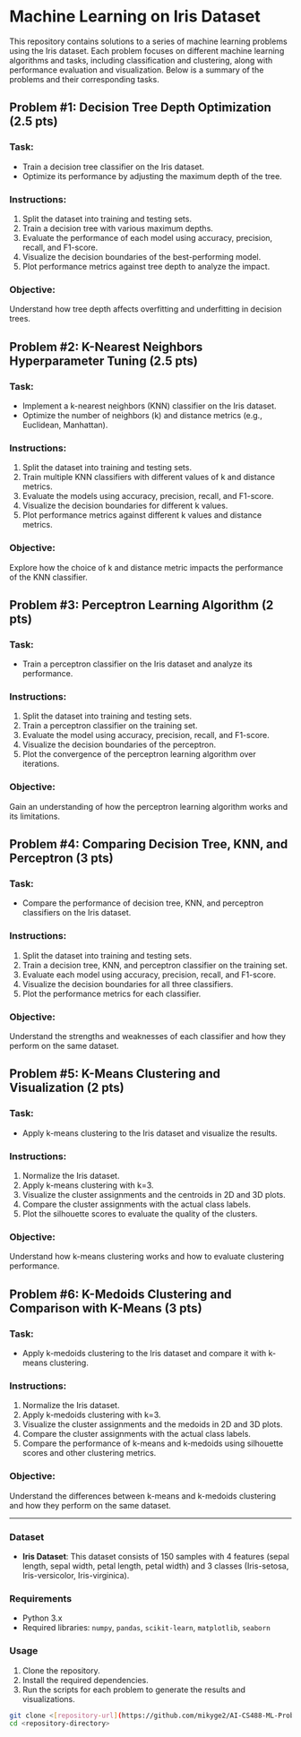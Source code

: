 # Machine Learning on Iris Dataset

This repository contains solutions to a series of machine learning problems using the Iris dataset. Each problem focuses on different machine learning algorithms and tasks, including classification and clustering, along with performance evaluation and visualization. Below is a summary of the problems and their corresponding tasks.

## Problem #1: Decision Tree Depth Optimization (2.5 pts)

### Task:
- Train a decision tree classifier on the Iris dataset.
- Optimize its performance by adjusting the maximum depth of the tree.

### Instructions:
1. Split the dataset into training and testing sets.
2. Train a decision tree with various maximum depths.
3. Evaluate the performance of each model using accuracy, precision, recall, and F1-score.
4. Visualize the decision boundaries of the best-performing model.
5. Plot performance metrics against tree depth to analyze the impact.

### Objective:
Understand how tree depth affects overfitting and underfitting in decision trees.

## Problem #2: K-Nearest Neighbors Hyperparameter Tuning (2.5 pts)

### Task:
- Implement a k-nearest neighbors (KNN) classifier on the Iris dataset.
- Optimize the number of neighbors (k) and distance metrics (e.g., Euclidean, Manhattan).

### Instructions:
1. Split the dataset into training and testing sets.
2. Train multiple KNN classifiers with different values of k and distance metrics.
3. Evaluate the models using accuracy, precision, recall, and F1-score.
4. Visualize the decision boundaries for different k values.
5. Plot performance metrics against different k values and distance metrics.

### Objective:
Explore how the choice of k and distance metric impacts the performance of the KNN classifier.

## Problem #3: Perceptron Learning Algorithm (2 pts)

### Task:
- Train a perceptron classifier on the Iris dataset and analyze its performance.

### Instructions:
1. Split the dataset into training and testing sets.
2. Train a perceptron classifier on the training set.
3. Evaluate the model using accuracy, precision, recall, and F1-score.
4. Visualize the decision boundaries of the perceptron.
5. Plot the convergence of the perceptron learning algorithm over iterations.

### Objective:
Gain an understanding of how the perceptron learning algorithm works and its limitations.

## Problem #4: Comparing Decision Tree, KNN, and Perceptron (3 pts)

### Task:
- Compare the performance of decision tree, KNN, and perceptron classifiers on the Iris dataset.

### Instructions:
1. Split the dataset into training and testing sets.
2. Train a decision tree, KNN, and perceptron classifier on the training set.
3. Evaluate each model using accuracy, precision, recall, and F1-score.
4. Visualize the decision boundaries for all three classifiers.
5. Plot the performance metrics for each classifier.

### Objective:
Understand the strengths and weaknesses of each classifier and how they perform on the same dataset.

## Problem #5: K-Means Clustering and Visualization (2 pts)

### Task:
- Apply k-means clustering to the Iris dataset and visualize the results.

### Instructions:
1. Normalize the Iris dataset.
2. Apply k-means clustering with k=3.
3. Visualize the cluster assignments and the centroids in 2D and 3D plots.
4. Compare the cluster assignments with the actual class labels.
5. Plot the silhouette scores to evaluate the quality of the clusters.

### Objective:
Understand how k-means clustering works and how to evaluate clustering performance.

## Problem #6: K-Medoids Clustering and Comparison with K-Means (3 pts)

### Task:
- Apply k-medoids clustering to the Iris dataset and compare it with k-means clustering.

### Instructions:
1. Normalize the Iris dataset.
2. Apply k-medoids clustering with k=3.
3. Visualize the cluster assignments and the medoids in 2D and 3D plots.
4. Compare the cluster assignments with the actual class labels.
5. Compare the performance of k-means and k-medoids using silhouette scores and other clustering metrics.

### Objective:
Understand the differences between k-means and k-medoids clustering and how they perform on the same dataset.

---

### Dataset
- **Iris Dataset**: This dataset consists of 150 samples with 4 features (sepal length, sepal width, petal length, petal width) and 3 classes (Iris-setosa, Iris-versicolor, Iris-virginica).

### Requirements
- Python 3.x
- Required libraries: `numpy`, `pandas`, `scikit-learn`, `matplotlib`, `seaborn`

### Usage
1. Clone the repository.
2. Install the required dependencies.
3. Run the scripts for each problem to generate the results and visualizations.

```bash
git clone <[repository-url](https://github.com/mikyge2/AI-CS488-ML-Problems/tree/main)>
cd <repository-directory>

